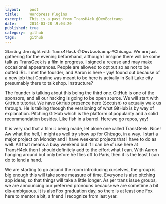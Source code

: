 ```yaml
---
layout:    post
title:     Wordpress Plugins
excerpt:   This is a post from TransH4ck @DevBootcamp
date:      2014-03-28 19:04:20
published: true
category:  github
tags:      github
---
```


Starting the night with Trans4Hack @Devbootcamp #Chicago. We are just gathering for the evening beforehand, although I imagine there will be some talk as TransGeek is a film in progress. I signed a release and may make occasional appearances. People are allowed to opt out so as not to be outted IRL. I met the founder, and Aaron is here - yay!  found out because of a new job that Coraline was meant to be here is actually in Salt Lake city presumably there to talk shop. Instructure?

The founder is talking about this being the third one. GitHub is one of the sponsors, and all our hacking is going to be open source. We will start with GitHub tutorial. We have GitHub presence here (Scottish) to actually walk us through. He is talking through the versioning of what GitHub is by way of explanation. Pitching GitHub which is the platform of popularity and a solid recommendation besides. Like fish in a barrel. Here we go repos, yay!

It is very rad that a film is being made, let alone one called TransGeek. Nice! Aw what the hell, I might as well try show up for Chicago, in a way. I start a major project on Monday and I have weekend projects that I have to do as well. All that means a busy weekend but if I can be of use here at TransH4ck then I should definitely add to the effort what I can. With Aaron hanging around but only before he flies off to Paris, then it is the least I can do to lend a hand.

We are starting to go around the room introducing ourselves, the group is big enough this will take some measure of time. Everyone is also pitching app ideas, so that things will take a little longer. As per trans issue groups, we are announcing our preferred pronouns because we are sometime a bit dis-ambiguous. It is also Fox graduation day, so there is at least one Fox here to mentor a bit, a friend I recognize from last year.
